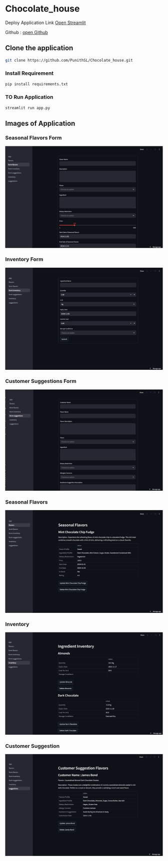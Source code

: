 # Chocolate_house

Deploy Application Link [Open Streamlit](https://chocolate-house-punithsl.streamlit.app/)

Github : [open Github](https://github.com/PunithSL/Chocolate_house)

## Clone the application

```bash
git clone https://github.com/PunithSL/Chocolate_house.git
```

### Install Requirement

```bash
pip install requirements.txt
```

### TO Run Application

```bash
streamlit run app.py
```

## Images of Application

### Seasonal Flavors Form

![flavors](image/form_flavor.jpg)

### Inventory Form

![inventory](image/form_inventory.jpg)

### Customer Suggestions Form

![customers_suggestions](image/form_suggestions.jpg)

### Seasonal Flavors

![flavors](image/flavor.jpg)

### Inventory

![Inventory](image/inventory.jpg)

### Customer Suggestion

![Suggestion](image/suggestion.jpg)
